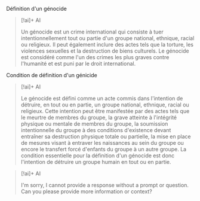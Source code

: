 Définition d'un génocide 
> [!ai]+ AI
>
> Un génocide est un crime international qui consiste à tuer intentionnellement tout ou partie d'un groupe national, ethnique, racial ou religieux. Il peut également inclure des actes tels que la torture, les violences sexuelles et la destruction de biens culturels. Le génocide est considéré comme l'un des crimes les plus graves contre l'humanité et est puni par le droit international.

Condition de définition d'un génicide 
> [!ai]+ AI
>
> Le génocide est défini comme un acte commis dans l'intention de détruire, en tout ou en partie, un groupe national, ethnique, racial ou religieux. Cette intention peut être manifestée par des actes tels que le meurtre de membres du groupe, la grave atteinte à l'intégrité physique ou mentale de membres du groupe, la soumission intentionnelle du groupe à des conditions d'existence devant entraîner sa destruction physique totale ou partielle, la mise en place de mesures visant à entraver les naissances au sein du groupe ou encore le transfert forcé d'enfants du groupe à un autre groupe. La condition essentielle pour la définition d'un génocide est donc l'intention de détruire un groupe humain en tout ou en partie.



> [!ai]+ AI
>
> I'm sorry, I cannot provide a response without a prompt or question. Can you please provide more information or context?

